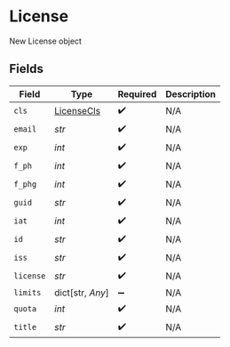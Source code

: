 # License

New License object


## Fields

| Field                                           | Type                                            | Required                                        | Description                                     |
| ----------------------------------------------- | ----------------------------------------------- | ----------------------------------------------- | ----------------------------------------------- |
| `cls`                                           | [LicenseCls](../../models/shared/licensecls.md) | :heavy_check_mark:                              | N/A                                             |
| `email`                                         | *str*                                           | :heavy_check_mark:                              | N/A                                             |
| `exp`                                           | *int*                                           | :heavy_check_mark:                              | N/A                                             |
| `f_ph`                                          | *int*                                           | :heavy_check_mark:                              | N/A                                             |
| `f_phg`                                         | *int*                                           | :heavy_check_mark:                              | N/A                                             |
| `guid`                                          | *str*                                           | :heavy_check_mark:                              | N/A                                             |
| `iat`                                           | *int*                                           | :heavy_check_mark:                              | N/A                                             |
| `id`                                            | *str*                                           | :heavy_check_mark:                              | N/A                                             |
| `iss`                                           | *str*                                           | :heavy_check_mark:                              | N/A                                             |
| `license`                                       | *str*                                           | :heavy_check_mark:                              | N/A                                             |
| `limits`                                        | dict[str, *Any*]                                | :heavy_minus_sign:                              | N/A                                             |
| `quota`                                         | *int*                                           | :heavy_check_mark:                              | N/A                                             |
| `title`                                         | *str*                                           | :heavy_check_mark:                              | N/A                                             |